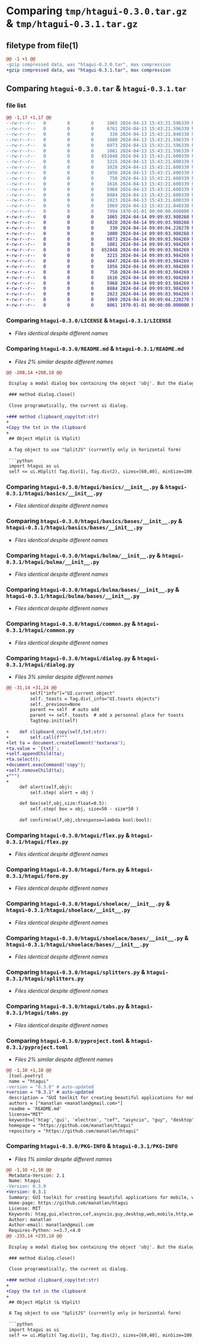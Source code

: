 # Comparing `tmp/htagui-0.3.0.tar.gz` & `tmp/htagui-0.3.1.tar.gz`

## filetype from file(1)

```diff
@@ -1 +1 @@
-gzip compressed data, was "htagui-0.3.0.tar", max compression
+gzip compressed data, was "htagui-0.3.1.tar", max compression
```

## Comparing `htagui-0.3.0.tar` & `htagui-0.3.1.tar`

### file list

```diff
@@ -1,17 +1,17 @@
--rw-r--r--   0        0        0     1065 2024-04-13 15:43:21.596339 htagui-0.3.0/LICENSE
--rw-r--r--   0        0        0     6761 2024-04-13 15:43:21.596339 htagui-0.3.0/README.md
--rw-r--r--   0        0        0      330 2024-04-13 15:43:21.840338 htagui-0.3.0/htagui/__init__.py
--rw-r--r--   0        0        0     1080 2024-04-13 15:43:21.596339 htagui-0.3.0/htagui/basics/__init__.py
--rw-r--r--   0        0        0     6073 2024-04-13 15:43:21.596339 htagui-0.3.0/htagui/basics/bases/__init__.py
--rw-r--r--   0        0        0     1081 2024-04-13 15:43:21.596339 htagui-0.3.0/htagui/bulma/__init__.py
--rw-r--r--   0        0        0   652848 2024-04-13 15:43:21.600339 htagui-0.3.0/htagui/bulma/bases/__init__.py
--rw-r--r--   0        0        0     3215 2024-04-13 15:43:21.600339 htagui-0.3.0/htagui/common.py
--rw-r--r--   0        0        0     3828 2024-04-13 15:43:21.600339 htagui-0.3.0/htagui/dialog.py
--rw-r--r--   0        0        0     1856 2024-04-13 15:43:21.600339 htagui-0.3.0/htagui/flex.py
--rw-r--r--   0        0        0      758 2024-04-13 15:43:21.600339 htagui-0.3.0/htagui/form.py
--rw-r--r--   0        0        0     1616 2024-04-13 15:43:21.600339 htagui-0.3.0/htagui/shoelace/__init__.py
--rw-r--r--   0        0        0     5968 2024-04-13 15:43:21.600339 htagui-0.3.0/htagui/shoelace/bases/__init__.py
--rw-r--r--   0        0        0     8884 2024-04-13 15:43:21.600339 htagui-0.3.0/htagui/splitters.py
--rw-r--r--   0        0        0     2023 2024-04-13 15:43:21.600339 htagui-0.3.0/htagui/tabs.py
--rw-r--r--   0        0        0     1069 2024-04-13 15:43:21.840338 htagui-0.3.0/pyproject.toml
--rw-r--r--   0        0        0     7994 1970-01-01 00:00:00.000000 htagui-0.3.0/PKG-INFO
+-rw-r--r--   0        0        0     1065 2024-04-14 09:09:03.980268 htagui-0.3.1/LICENSE
+-rw-r--r--   0        0        0     6828 2024-04-14 09:09:03.980268 htagui-0.3.1/README.md
+-rw-r--r--   0        0        0      330 2024-04-14 09:09:04.228270 htagui-0.3.1/htagui/__init__.py
+-rw-r--r--   0        0        0     1080 2024-04-14 09:09:03.980268 htagui-0.3.1/htagui/basics/__init__.py
+-rw-r--r--   0        0        0     6073 2024-04-14 09:09:03.984269 htagui-0.3.1/htagui/basics/bases/__init__.py
+-rw-r--r--   0        0        0     1081 2024-04-14 09:09:03.984269 htagui-0.3.1/htagui/bulma/__init__.py
+-rw-r--r--   0        0        0   652848 2024-04-14 09:09:03.984269 htagui-0.3.1/htagui/bulma/bases/__init__.py
+-rw-r--r--   0        0        0     3215 2024-04-14 09:09:03.984269 htagui-0.3.1/htagui/common.py
+-rw-r--r--   0        0        0     4047 2024-04-14 09:09:03.984269 htagui-0.3.1/htagui/dialog.py
+-rw-r--r--   0        0        0     1856 2024-04-14 09:09:03.984269 htagui-0.3.1/htagui/flex.py
+-rw-r--r--   0        0        0      758 2024-04-14 09:09:03.984269 htagui-0.3.1/htagui/form.py
+-rw-r--r--   0        0        0     1616 2024-04-14 09:09:03.984269 htagui-0.3.1/htagui/shoelace/__init__.py
+-rw-r--r--   0        0        0     5968 2024-04-14 09:09:03.984269 htagui-0.3.1/htagui/shoelace/bases/__init__.py
+-rw-r--r--   0        0        0     8884 2024-04-14 09:09:03.984269 htagui-0.3.1/htagui/splitters.py
+-rw-r--r--   0        0        0     2023 2024-04-14 09:09:03.984269 htagui-0.3.1/htagui/tabs.py
+-rw-r--r--   0        0        0     1069 2024-04-14 09:09:04.228270 htagui-0.3.1/pyproject.toml
+-rw-r--r--   0        0        0     8061 1970-01-01 00:00:00.000000 htagui-0.3.1/PKG-INFO
```

### Comparing `htagui-0.3.0/LICENSE` & `htagui-0.3.1/LICENSE`

 * *Files identical despite different names*

### Comparing `htagui-0.3.0/README.md` & `htagui-0.3.1/README.md`

 * *Files 2% similar despite different names*

```diff
@@ -208,14 +208,18 @@
 
 Display a modal dialog box containing the object 'obj'. But the dialog is not closable, so be sure to provide a way to close it.
 
 ### method dialog.close()
 
 Close programatically, the current ui dialog.
 
+### method clipboard_copy(txt:str)
+
+Copy the txt in the clipboard
+
 ## Object HSplit (& VSplit)
 
 A Tag object to use "SplitJS" (currently only in horizontal form)
 
 ```python
 import htagui as ui
 self <= ui.HSplit( Tag.div(1), Tag.div(2), sizes=[60,40], minSize=100, _style="border:2px solid red;height:100px" )
```

### Comparing `htagui-0.3.0/htagui/basics/__init__.py` & `htagui-0.3.1/htagui/basics/__init__.py`

 * *Files identical despite different names*

### Comparing `htagui-0.3.0/htagui/basics/bases/__init__.py` & `htagui-0.3.1/htagui/basics/bases/__init__.py`

 * *Files identical despite different names*

### Comparing `htagui-0.3.0/htagui/bulma/__init__.py` & `htagui-0.3.1/htagui/bulma/__init__.py`

 * *Files identical despite different names*

### Comparing `htagui-0.3.0/htagui/bulma/bases/__init__.py` & `htagui-0.3.1/htagui/bulma/bases/__init__.py`

 * *Files identical despite different names*

### Comparing `htagui-0.3.0/htagui/common.py` & `htagui-0.3.1/htagui/common.py`

 * *Files identical despite different names*

### Comparing `htagui-0.3.0/htagui/dialog.py` & `htagui-0.3.1/htagui/dialog.py`

 * *Files 3% similar despite different names*

```diff
@@ -31,14 +31,24 @@
         self["info"]="UI.current object"
         self._toasts = Tag.div(_info="UI.toasts objects")
         self._previous=None
         parent += self  # auto add
         parent += self._toasts  # add a personnal place for toasts
         TagStep.init(self)
 
+    def clipboard_copy(self,txt:str):
+        self.call(f"""
+let ta = document.createElement('textarea');
+ta.value = `{txt}`;
+self.appendChild(ta);
+ta.select();
+document.execCommand('copy');
+self.removeChild(ta);
+""")
+
     def alert(self,obj):
         self.step( alert = obj )
 
     def box(self,obj,size:float=0.5):
         self.step( box = obj, size=50 - size*50 )
         
     def confirm(self,obj,cbresponse=lambda bool:bool):
```

### Comparing `htagui-0.3.0/htagui/flex.py` & `htagui-0.3.1/htagui/flex.py`

 * *Files identical despite different names*

### Comparing `htagui-0.3.0/htagui/form.py` & `htagui-0.3.1/htagui/form.py`

 * *Files identical despite different names*

### Comparing `htagui-0.3.0/htagui/shoelace/__init__.py` & `htagui-0.3.1/htagui/shoelace/__init__.py`

 * *Files identical despite different names*

### Comparing `htagui-0.3.0/htagui/shoelace/bases/__init__.py` & `htagui-0.3.1/htagui/shoelace/bases/__init__.py`

 * *Files identical despite different names*

### Comparing `htagui-0.3.0/htagui/splitters.py` & `htagui-0.3.1/htagui/splitters.py`

 * *Files identical despite different names*

### Comparing `htagui-0.3.0/htagui/tabs.py` & `htagui-0.3.1/htagui/tabs.py`

 * *Files identical despite different names*

### Comparing `htagui-0.3.0/pyproject.toml` & `htagui-0.3.1/pyproject.toml`

 * *Files 2% similar despite different names*

```diff
@@ -1,10 +1,10 @@
 [tool.poetry]
 name = "htagui"
-version = "0.3.0" # auto-updated
+version = "0.3.1" # auto-updated
 description = "GUI toolkit for creating beautiful applications for mobile, web, and desktop from a single python3 codebase"
 authors = ["manatlan <manatlan@gmail.com>"]
 readme = 'README.md'
 license="MIT"
 keywords=['htag','gui', 'electron', "cef", "asyncio", "guy", "desktop", "web", "mobile", "http", "websocket", "html", "pyscript"]
 homepage = "https://github.com/manatlan/htagui"
 repository = "https://github.com/manatlan/htagui"
```

### Comparing `htagui-0.3.0/PKG-INFO` & `htagui-0.3.1/PKG-INFO`

 * *Files 1% similar despite different names*

```diff
@@ -1,10 +1,10 @@
 Metadata-Version: 2.1
 Name: htagui
-Version: 0.3.0
+Version: 0.3.1
 Summary: GUI toolkit for creating beautiful applications for mobile, web, and desktop from a single python3 codebase
 Home-page: https://github.com/manatlan/htagui
 License: MIT
 Keywords: htag,gui,electron,cef,asyncio,guy,desktop,web,mobile,http,websocket,html,pyscript
 Author: manatlan
 Author-email: manatlan@gmail.com
 Requires-Python: >=3.7,<4.0
@@ -235,14 +235,18 @@
 
 Display a modal dialog box containing the object 'obj'. But the dialog is not closable, so be sure to provide a way to close it.
 
 ### method dialog.close()
 
 Close programatically, the current ui dialog.
 
+### method clipboard_copy(txt:str)
+
+Copy the txt in the clipboard
+
 ## Object HSplit (& VSplit)
 
 A Tag object to use "SplitJS" (currently only in horizontal form)
 
 ```python
 import htagui as ui
 self <= ui.HSplit( Tag.div(1), Tag.div(2), sizes=[60,40], minSize=100, _style="border:2px solid red;height:100px" )
```

